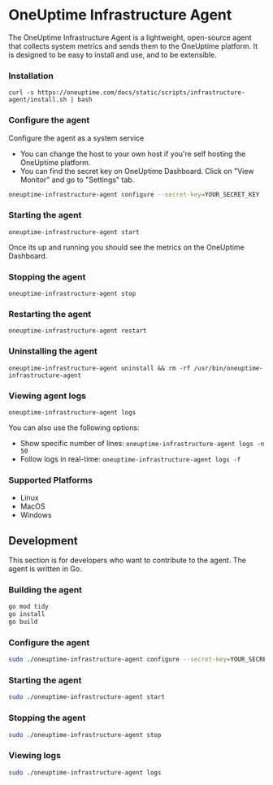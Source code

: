 # OneUptime Infrastructure Agent

The OneUptime Infrastructure Agent is a lightweight, open-source agent that collects system metrics and sends them to the OneUptime platform. It is designed to be easy to install and use, and to be extensible.

### Installation

```
curl -s https://oneuptime.com/docs/static/scripts/infrastructure-agent/install.sh | bash
```

### Configure the agent

Configure the agent as a system service
- You can change the host to your own host if you're self hosting the OneUptime platform. 
- You can find the secret key on OneUptime Dashboard. Click on "View Monitor" and go to "Settings" tab.

```bash
oneuptime-infrastructure-agent configure --secret-key=YOUR_SECRET_KEY --oneuptime-url=https://oneuptime.com
```

### Starting the agent

```
oneuptime-infrastructure-agent start
```

Once its up and running you should see the metrics on the OneUptime Dashboard.

### Stopping the agent

```
oneuptime-infrastructure-agent stop
```

### Restarting the agent

```
oneuptime-infrastructure-agent restart
```

### Uninstalling the agent

```
oneuptime-infrastructure-agent uninstall && rm -rf /usr/bin/oneuptime-infrastructure-agent
```

### Viewing agent logs

```
oneuptime-infrastructure-agent logs
```

You can also use the following options:
- Show specific number of lines: `oneuptime-infrastructure-agent logs -n 50`
- Follow logs in real-time: `oneuptime-infrastructure-agent logs -f`

### Supported Platforms

- Linux
- MacOS
- Windows

## Development

This section is for developers who want to contribute to the agent. The agent is written in Go.

### Building the agent

```bash
go mod tidy
go install
go build
```

### Configure the agent

```bash
sudo ./oneuptime-infrastructure-agent configure --secret-key=YOUR_SECRET_KEY --oneuptime-url=https://localhost
```

### Starting the agent

```bash
sudo ./oneuptime-infrastructure-agent start
```

### Stopping the agent

```bash
sudo ./oneuptime-infrastructure-agent stop
```

### Viewing logs

```bash
sudo ./oneuptime-infrastructure-agent logs
```